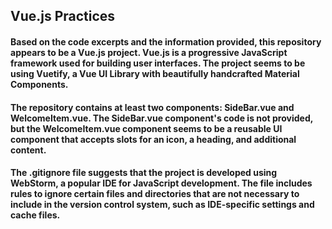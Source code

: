 ## Vue.js Practices

#### Based on the code excerpts and the information provided, this repository appears to be a Vue.js project. Vue.js is a progressive JavaScript framework used for building user interfaces. The project seems to be using Vuetify, a Vue UI Library with beautifully handcrafted Material Components.
#### The repository contains at least two components: SideBar.vue and WelcomeItem.vue. The SideBar.vue component's code is not provided, but the WelcomeItem.vue component seems to be a reusable UI component that accepts slots for an icon, a heading, and additional content.
#### The .gitignore file suggests that the project is developed using WebStorm, a popular IDE for JavaScript development. The file includes rules to ignore certain files and directories that are not necessary to include in the version control system, such as IDE-specific settings and cache files.